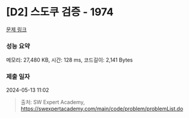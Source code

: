 # [D2] 스도쿠 검증 - 1974 

[문제 링크](https://swexpertacademy.com/main/code/problem/problemDetail.do?contestProbId=AV5Psz16AYEDFAUq) 

### 성능 요약

메모리: 27,480 KB, 시간: 128 ms, 코드길이: 2,141 Bytes

### 제출 일자

2024-05-13 11:02



> 출처: SW Expert Academy, https://swexpertacademy.com/main/code/problem/problemList.do